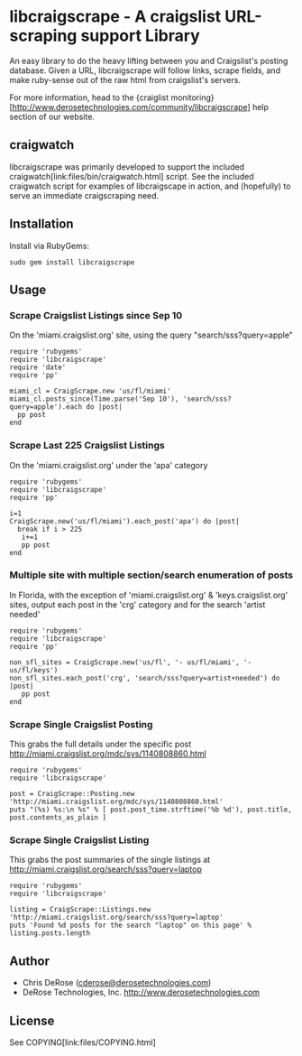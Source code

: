 # libcraigscrape - A craigslist URL-scraping support Library

An easy library to do the heavy lifting between you and Craigslist's posting database. Given a URL, libcraigscrape will
follow links, scrape fields, and make ruby-sense out of the raw html from craigslist's servers.

For more information, head to the {craiglist monitoring}[http://www.derosetechnologies.com/community/libcraigscrape] help section of our website.

## craigwatch
libcraigscrape was primarily developed to support the included craigwatch[link:files/bin/craigwatch.html] script. See the included craigwatch script for
examples of libcraigscape in action, and (hopefully) to serve an immediate craigscraping need.

## Installation

Install via RubyGems:

    sudo gem install libcraigscrape

## Usage

### Scrape Craigslist Listings since Sep 10

On the 'miami.craigslist.org' site, using the query "search/sss?query=apple"

    require 'rubygems'
    require 'libcraigscrape'
    require 'date'
    require 'pp'
    
    miami_cl = CraigScrape.new 'us/fl/miami'
    miami_cl.posts_since(Time.parse('Sep 10'), 'search/sss?query=apple').each do |post|
      pp post  
    end

### Scrape Last 225 Craigslist Listings

On the 'miami.craigslist.org'  under the 'apa' category

    require 'rubygems'
    require 'libcraigscrape'
    require 'pp'
    
    i=1
    CraigScrape.new('us/fl/miami').each_post('apa') do |post|
      break if i > 225
       i+=1
       pp post
    end

### Multiple site with multiple section/search enumeration of posts

In Florida, with the exception of 'miami.craigslist.org' & 'keys.craigslist.org' sites, output each post in 
the 'crg' category and for the search 'artist needed'

    require 'rubygems'
    require 'libcraigscrape'
    require 'pp'
    
    non_sfl_sites = CraigScrape.new('us/fl', '- us/fl/miami', '- us/fl/keys')
    non_sfl_sites.each_post('crg', 'search/sss?query=artist+needed') do |post|
       pp post
    end

### Scrape Single Craigslist Posting

This grabs the full details under the specific post http://miami.craigslist.org/mdc/sys/1140808860.html

    require 'rubygems'
    require 'libcraigscrape'
    
    post = CraigScrape::Posting.new 'http://miami.craigslist.org/mdc/sys/1140808860.html'
    puts "(%s) %s:\n %s" % [ post.post_time.strftime('%b %d'), post.title, post.contents_as_plain ]

### Scrape Single Craigslist Listing

This grabs the post summaries of the single listings at http://miami.craigslist.org/search/sss?query=laptop

    require 'rubygems'
    require 'libcraigscrape'
    
    listing = CraigScrape::Listings.new 'http://miami.craigslist.org/search/sss?query=laptop'
    puts 'Found %d posts for the search "laptop" on this page' % listing.posts.length

## Author
- Chris DeRose (cderose@derosetechnologies.com)
- DeRose Technologies, Inc. http://www.derosetechnologies.com

## License

See COPYING[link:files/COPYING.html]
